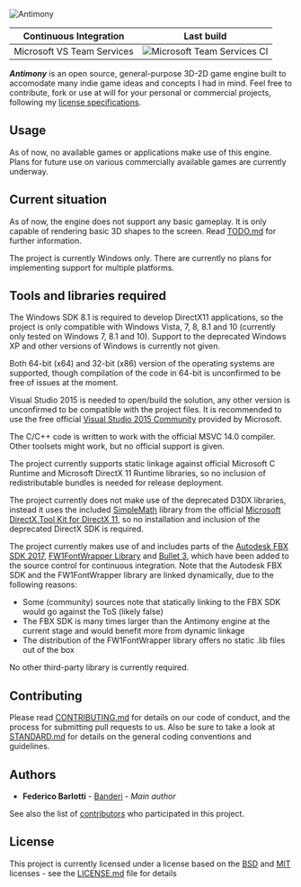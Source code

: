 ![Antimony](http://i.imgur.com/y2NENkt.png)

| Continuous Integration    | Last build    |
| ------------- |:-------------:|
| Microsoft VS Team Services          |![Microsoft Team Services CI](https://banderi.visualstudio.com/_apis/public/build/definitions/ed4db6b1-d928-4080-8bdc-edf144c3fcac/1/badge)|

_**Antimony**_ is an open source, general-purpose 3D-2D game engine built to accomodate many indie game ideas and concepts I had in mind. Feel free to contribute, fork or use at will for your personal or commercial projects, following my [license specifications](LICENSE.md).

## Usage

As of now, no available games or applications make use of this engine. Plans for future use on various commercially available games are currently underway.

## Current situation

As of now, the engine does not support any basic gameplay. It is only capable of rendering basic 3D shapes to the screen.
Read [TODO.md](TODO.md) for further information.

The project is currently Windows only. There are currently no plans for implementing support for multiple platforms.

## Tools and libraries required

The Windows SDK 8.1 is required to develop DirectX11 applications, so the project is only compatible with Windows Vista, 7, 8, 8.1 and 10 (currently only tested on Windows 7, 8.1 and 10). Support to the deprecated Windows XP and other versions of Windows is currently not given.

Both 64-bit (x64) and 32-bit (x86) version of the operating systems are supported, though compilation of the code in 64-bit is unconfirmed to be free of issues at the moment.

Visual Studio 2015 is needed to open/build the solution, any other version is unconfirmed to be compatible with the project files. It is recommended to use the free official [Visual Studio 2015 Community](https://www.visualstudio.com/en-us/products/visual-studio-community-vs.aspx) provided by Microsoft.

The C/C++ code is written to work with the official MSVC 14.0 compiler. Other toolsets might work, but no official support is given.

The project currently supports static linkage against official Microsoft C Runtime and Microsoft DirectX 11 Runtime libraries, so no inclusion of redistributable bundles is needed for release deployment.

The project currently does not make use of the deprecated D3DX libraries, instead it uses the included [SimpleMath](https://blogs.msdn.microsoft.com/shawnhar/2013/01/08/simplemath-a-simplified-wrapper-for-directxmath/) library from the official [Microsoft DirectX Tool Kit for DirectX 11](https://github.com/Microsoft/DirectXTK), so no installation and inclusion of the deprecated DirectX SDK is required.

The project currently makes use of and includes parts of the [Autodesk FBX SDK 2017](http://usa.autodesk.com/adsk/servlet/pc/item?siteID=123112&id=25408427), [FW1FontWrapper Library](https://fw1.codeplex.com/) and [Bullet 3](https://github.com/bulletphysics/bullet3), which have been added to the source control for continuous integration. Note that the Autodesk FBX SDK and the FW1FontWrapper library are linked dynamically, due to the following reasons:
- Some (community) sources note that statically linking to the FBX SDK would go against the ToS (likely false)
- The FBX SDK is many times larger than the Antimony engine at the current stage and would benefit more from dynamic linkage
- The distribution of the FW1FontWrapper library offers no static .lib files out of the box

No other third-party library is currently required.

## Contributing

Please read [CONTRIBUTING.md](CONTRIBUTING.md) for details on our code of conduct, and the process for submitting pull requests to us.
Also be sure to take a look at [STANDARD.md](STANDARD.md) for details on the general coding conventions and guidelines.

## Authors

* **Federico Barlotti** - [Banderi](https://github.com/Banderi) - *Main author*

See also the list of [contributors](https://github.com/Banderi/Project-X/contributors) who participated in this project.

## License

This project is currently licensed under a license based on the [BSD](https://choosealicense.com/licenses/bsd-2-clause/) and [MIT](https://choosealicense.com/licenses/mit/) licenses - see the [LICENSE.md](LICENSE.md) file for details
